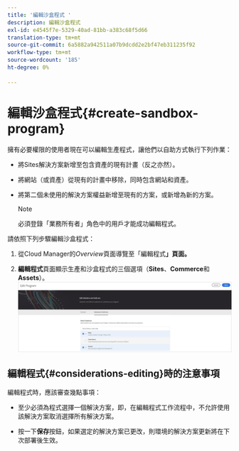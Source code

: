 ```yaml
---
title: '編輯沙盒程式 '
description: 編輯沙盒程式
exl-id: e4545f7e-5329-40ad-81bb-a383c68f5d66
translation-type: tm+mt
source-git-commit: 6a5882a942511a07b9dcdd2e2bf47eb311235f92
workflow-type: tm+mt
source-wordcount: '185'
ht-degree: 0%

---
```


# 編輯沙盒程式{#create-sandbox-program}

擁有必要權限的使用者現在可以編輯生產程式，讓他們以自助方式執行下列作業：

* 將Sites解決方案新增至包含資產的現有計畫（反之亦然）。
* 將網站（或資產）從現有的計畫中移除，同時包含網站和資產。
* 將第二個未使用的解決方案權益新增至現有的方案，或新增為新的方案。

   >[!NOTE]
   >必須登錄「業務所有者」角色中的用戶才能成功編輯程式。

請依照下列步驟編輯沙盒程式：

1. 從Cloud Manager的&#x200B;*Overview*&#x200B;頁面導覽至「編輯程式&#x200B;**」頁面。**

1. **編輯程式**&#x200B;頁面顯示生產和沙盒程式的三個選項（**Sites**、**Commerce**&#x200B;和&#x200B;**Assets**）。
   ![](assets/edit-prg.png)


## 編輯程式{#considerations-editing}時的注意事項

編輯程式時，應該審查幾點事項：

* 至少必須為程式選擇一個解決方案，即，在編輯程式工作流程中，不允許使用該解決方案取消選擇所有解決方案。

* 按一下&#x200B;**保存**&#x200B;按鈕，如果選定的解決方案已更改，則環境的解決方案更新將在下次部署後生效。
